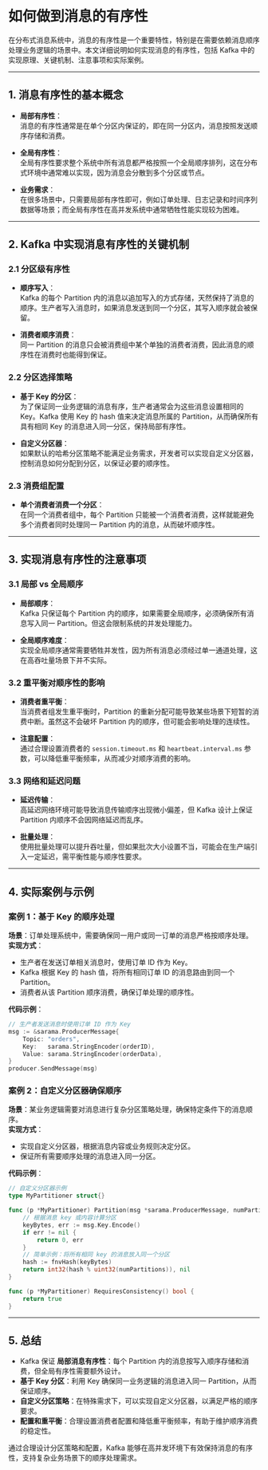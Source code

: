 # 如何做到消息的有序性

在分布式消息系统中，消息的有序性是一个重要特性，特别是在需要依赖消息顺序处理业务逻辑的场景中。本文详细说明如何实现消息的有序性，包括 Kafka 中的实现原理、关键机制、注意事项和实际案例。

---

## 1. 消息有序性的基本概念

- **局部有序性**：  
  消息的有序性通常是在单个分区内保证的，即在同一分区内，消息按照发送顺序存储和消费。

- **全局有序性**：  
  全局有序性要求整个系统中所有消息都严格按照一个全局顺序排列，这在分布式环境中通常难以实现，因为消息会分散到多个分区或节点。

- **业务需求**：  
  在很多场景中，只需要局部有序性即可，例如订单处理、日志记录和时间序列数据等场景；而全局有序性在高并发系统中通常牺牲性能实现较为困难。

---

## 2. Kafka 中实现消息有序性的关键机制

### 2.1 分区级有序性
- **顺序写入**：  
  Kafka 的每个 Partition 内的消息以追加写入的方式存储，天然保持了消息的顺序。生产者写入消息时，如果消息发送到同一个分区，其写入顺序就会被保留。

- **消费者顺序消费**：  
  同一 Partition 的消息只会被消费组中某个单独的消费者消费，因此消息的顺序性在消费时也能得到保证。

### 2.2 分区选择策略
- **基于 Key 的分区**：  
  为了保证同一业务逻辑的消息有序，生产者通常会为这些消息设置相同的 Key。Kafka 使用 Key 的 hash 值来决定消息所属的 Partition，从而确保所有具有相同 Key 的消息进入同一分区，保持局部有序性。

- **自定义分区器**：  
  如果默认的哈希分区策略不能满足业务需求，开发者可以实现自定义分区器，控制消息如何分配到分区，以保证必要的顺序性。

### 2.3 消费组配置
- **单个消费者消费一个分区**：  
  在同一个消费者组中，每个 Partition 只能被一个消费者消费，这样就能避免多个消费者同时处理同一 Partition 内的消息，从而破坏顺序性。

---

## 3. 实现消息有序性的注意事项

### 3.1 局部 vs 全局顺序
- **局部顺序**：  
  Kafka 只保证每个 Partition 内的顺序，如果需要全局顺序，必须确保所有消息写入同一 Partition。但这会限制系统的并发处理能力。

- **全局顺序难度**：  
  实现全局顺序通常需要牺牲并发性，因为所有消息必须经过单一通道处理，这在高吞吐量场景下并不实际。

### 3.2 重平衡对顺序性的影响
- **消费者重平衡**：  
  当消费者组发生重平衡时，Partition 的重新分配可能导致某些场景下短暂的消费中断。虽然这不会破坏 Partition 内的顺序，但可能会影响处理的连续性。

- **注意配置**：  
  通过合理设置消费者的 `session.timeout.ms` 和 `heartbeat.interval.ms` 参数，可以降低重平衡频率，从而减少对顺序消费的影响。

### 3.3 网络和延迟问题
- **延迟传输**：  
  高延迟网络环境可能导致消息传输顺序出现微小偏差，但 Kafka 设计上保证 Partition 内顺序不会因网络延迟而乱序。

- **批量处理**：  
  使用批量处理可以提升吞吐量，但如果批次大小设置不当，可能会在生产端引入一定延迟，需平衡性能与顺序性要求。

---

## 4. 实际案例与示例

### 案例 1：基于 Key 的顺序处理
**场景**：订单处理系统中，需要确保同一用户或同一订单的消息严格按顺序处理。  
**实现方式**：
- 生产者在发送订单相关消息时，使用订单 ID 作为 Key。
- Kafka 根据 Key 的 hash 值，将所有相同订单 ID 的消息路由到同一个 Partition。
- 消费者从该 Partition 顺序消费，确保订单处理的顺序性。

**代码示例**：
```go
// 生产者发送消息时使用订单 ID 作为 Key
msg := &sarama.ProducerMessage{
    Topic: "orders",
    Key:   sarama.StringEncoder(orderID),
    Value: sarama.StringEncoder(orderData),
}
producer.SendMessage(msg)
```

### 案例 2：自定义分区器确保顺序
**场景**：某业务逻辑需要对消息进行复杂分区策略处理，确保特定条件下的消息顺序。  
**实现方式**：
- 实现自定义分区器，根据消息内容或业务规则决定分区。
- 保证所有需要顺序处理的消息进入同一分区。

**代码示例**：
```go
// 自定义分区器示例
type MyPartitioner struct{}

func (p *MyPartitioner) Partition(msg *sarama.ProducerMessage, numPartitions int32) (int32, error) {
    // 根据消息 key 或内容计算分区
    keyBytes, err := msg.Key.Encode()
    if err != nil {
        return 0, err
    }
    // 简单示例：将所有相同 key 的消息放入同一个分区
    hash := fnvHash(keyBytes)
    return int32(hash % uint32(numPartitions)), nil
}

func (p *MyPartitioner) RequiresConsistency() bool {
    return true
}
```

---

## 5. 总结

- Kafka 保证 **局部消息有序性**：每个 Partition 内的消息按写入顺序存储和消费，但全局有序性需要额外设计。
- **基于 Key 分区**：利用 Key 确保同一业务逻辑的消息进入同一 Partition，从而保证顺序。
- **自定义分区策略**：在特殊需求下，可以实现自定义分区器，以满足严格的顺序要求。
- **配置和重平衡**：合理设置消费者配置和降低重平衡频率，有助于维护顺序消费的稳定性。

通过合理设计分区策略和配置，Kafka 能够在高并发环境下有效保持消息的有序性，支持复杂业务场景下的顺序处理需求。